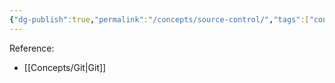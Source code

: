 ```yaml
---
{"dg-publish":true,"permalink":"/concepts/source-control/","tags":["concept/SRE"]}
---
```


Reference:  
- [[Concepts/Git\|Git]]

